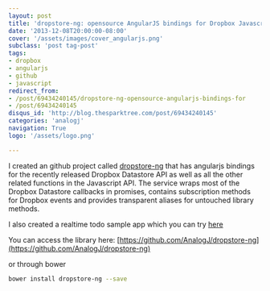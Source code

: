 ```yaml
---
layout: post
title: 'dropstore-ng: opensource AngularJS bindings for Dropbox Javascript API'
date: '2013-12-08T20:00:00-08:00'
cover: '/assets/images/cover_angularjs.png'
subclass: 'post tag-post'
tags:
- dropbox
- angularjs
- github
- javascript
redirect_from:
- /post/69434240145/dropstore-ng-opensource-angularjs-bindings-for
- /post/69434240145
disqus_id: 'http://blog.thesparktree.com/post/69434240145'
categories: 'analogj'
navigation: True
logo: '/assets/logo.png'

---
```

I created an github project called [dropstore-ng](https://github.com/AnalogJ/dropstore-ng) that has angularjs bindings for the recently released Dropbox Datastore API as well as all the other related functions in the Javascript API.
The service wraps most of the Dropbox Datastore callbacks in promises, contains subscription methods for Dropbox events and provides transparent aliases for untouched library methods.

I also created a realtime todo sample app which you can try [here](https://dropstore-ng.herokuapp.com/)

You can access the library here:
[https://github.com/AnalogJ/dropstore-ng](https://github.com/AnalogJ/dropstore-ng)

or through bower

```bash
bower install dropstore-ng --save
```

<div class="github-widget" data-repo="AnalogJ/dropstore-ng"></div>